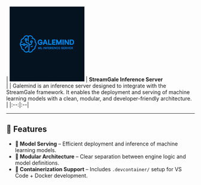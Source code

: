 
| ![Galemind Logo](./assets/galemind.png) | **StreamGale Inference Server**  
|                                         |    Galemind is an inference server designed to integrate with the StreamGale framework. It enables the deployment and serving of machine learning models with a clean, modular, and developer-friendly architecture. |
|:--:|:--|

---

## 🚀 Features

- **🧠 Model Serving** – Efficient deployment and inference of machine learning models.
- **🧩 Modular Architecture** – Clear separation between engine logic and model definitions.
- **🐳 Containerization Support** – Includes `.devcontainer/` setup for VS Code + Docker development.

